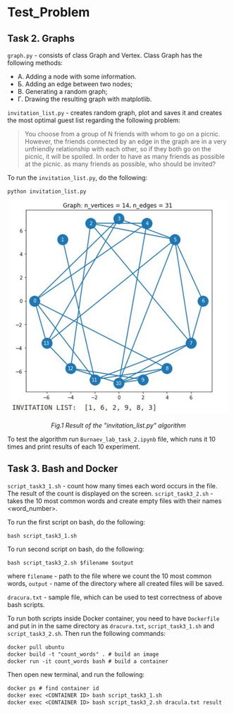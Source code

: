 # Test_Problem


## Task 2. Graphs

`graph.py` - consists of class Graph and Vertex. Class Graph has the following methods:
- А. Adding a node with some information.
- Б. Adding an edge between two nodes;
- B. Generating a random graph;
- Г. Drawing the resulting graph with matplotlib.

`invitation_list.py` - creates random graph, plot and saves it and creates the most optimal guest list regarding the following problem:

> You choose from a group of N friends with whom to go on a picnic. However, the friends connected by an edge in the graph are in a very unfriendly relationship with each other, so if they both go on the picnic, it will be spoiled. In order to have as many friends as possible at the picnic. as many friends as possible, who should be invited?

To run the `invitation_list.py`, do the following:

```
python invitation_list.py
```

<p align="center">
  <img src="figures/result_task_2.jpeg" width="500">
</p>
<p align="center">   
   <em> Fig.1 Result of the "invitation_list.py" algorithm </em>
</p>

To test the algorithm run `Burnaev_lab_task_2.ipynb` file, which runs it 10 times and print results of each 10 experiment. 

## Task 3. Bash and Docker

`script_task3_1.sh` - count how many times each word occurs in the file. The result of the count is displayed on the screen.
`script_task3_2.sh` - takes the 10 most common words and create empty files with their names <word_number>.

To run the first script on bash, do the following:
```
bash script_task3_1.sh
```

To run second script on bash, do the following:

```
bash script_task3_2.sh $filename $output
```
where `filename` - path to the file where we count the 10 most common words, `output` - name of the directory where all created files will be saved.

`dracura.txt` - sample file, which can be used to test correctness of above bash scripts.

To run both scripts inside Docker container, you need to have `Dockerfile` and put in in the same directory as `dracura.txt`, `script_task3_1.sh` and `script_task3_2.sh`. Then run the following commands:

```
docker pull ubuntu
docker build -t "count_words" . # build an image
docker run -it count_words bash # build a container 

```
Then open new terminal, and run the following:
```
docker ps # find container id
docker exec <CONTAINER ID> bash script_task3_1.sh
docker exec <CONTAINER ID> bash script_task3_2.sh dracula.txt result
```
